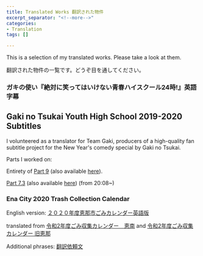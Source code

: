 ```yaml
---
title: Translated Works 翻訳された物件
excerpt_separator: "<!--more-->"
categories:
- Translation
tags: []

---
```

This is a selection of my translated works. Please take a look at them.

翻訳された物件の一覧です。どうぞ目を通してください。

<!--more-->

### ガキの使い『絶対に笑ってはいけない青春ハイスクール24時!』英語字幕

## Gaki no Tsukai Youth High School 2019-2020 Subtitles

I volunteered as a translator for Team Gaki, producers of a high-quality fan subtitle project for the New Year's comedy special by Gaki no Tsukai.

Parts I worked on:

Entirety of [Part 9](https://www.teamgaki.com/youth-high-school-batsu-2019-20-part-9/ "Team Gaki") (also available [here](https://www.dailymotion.com/video/k4OvskU9ksAZD8w8FYp "Dailymotion")). 

[Part 7.3](https://www.teamgaki.com/youth-high-school-batsu-2019-20-part-7/ "Team Gaki") (also available [here](https://www.dailymotion.com/video/k5xPeDF6iaoP5Qw3G43 "Dailymotion")) (from 20:08\~)

### Ena City 2020 Trash Collection Calendar

English version: [２０２０年度恵那市ごみカレンダー英語版](/uploads/2020英語版ごみカレンダー.pdf "２０２０年度恵那市ごみカレンダー英語版")

translated from [令和2年度ごみ収集カレンダー　恵南](/uploads/令和2年度ごみ収集カレンダー　恵南.pdf) and [令和2年度ごみ収集カレンダー 旧恵那](/uploads/令和2年度ごみ収集カレンダー　旧恵那.pdf)

Additional phrases: [翻訳依頼文](/uploads/翻訳依頼文.pdf)